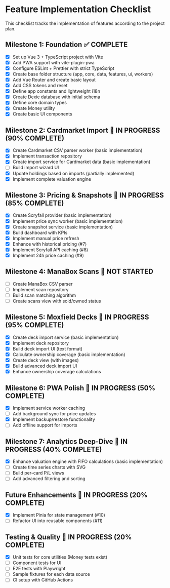 # Feature Implementation Checklist

This checklist tracks the implementation of features according to the project plan.

## Milestone 1: Foundation ✅ COMPLETE
- [x] Set up Vue 3 + TypeScript project with Vite
- [x] Add PWA support with vite-plugin-pwa
- [x] Configure ESLint + Prettier with strict TypeScript
- [x] Create base folder structure (app, core, data, features, ui, workers)
- [x] Add Vue Router and create basic layout
- [x] Add CSS tokens and reset
- [x] Define app constants and lightweight i18n
- [x] Create Dexie database with initial schema
- [x] Define core domain types
- [x] Create Money utility
- [x] Create basic UI components

## Milestone 2: Cardmarket Import 🚧 IN PROGRESS (90% COMPLETE)
- [x] Create Cardmarket CSV parser worker (basic implementation)
- [x] Implement transaction repository
- [x] Create import service for Cardmarket data (basic implementation)
- [ ] Build import wizard UI
- [x] Update holdings based on imports (partially implemented)
- [x] Implement complete valuation engine

## Milestone 3: Pricing & Snapshots 🚧 IN PROGRESS (85% COMPLETE)
- [x] Create Scryfall provider (basic implementation)
- [x] Implement price sync worker (basic implementation)
- [x] Create snapshot service (basic implementation)
- [x] Build dashboard with KPIs
- [x] Implement manual price refresh
- [x] Enhance with historical pricing (#7)
- [x] Implement Scryfall API caching (#8)
- [x] Implement 24h price caching (#9)

## Milestone 4: ManaBox Scans 🔲 NOT STARTED
- [ ] Create ManaBox CSV parser
- [ ] Implement scan repository
- [ ] Build scan matching algorithm
- [ ] Create scans view with sold/owned status

## Milestone 5: Moxfield Decks 🚧 IN PROGRESS (95% COMPLETE)
- [x] Create deck import service (basic implementation)
- [x] Implement deck repository
- [x] Build deck import UI (text format)
- [x] Calculate ownership coverage (basic implementation)
- [x] Create deck view (with images)
- [x] Build advanced deck import UI
- [x] Enhance ownership coverage calculations

## Milestone 6: PWA Polish 🔲 IN PROGRESS (50% COMPLETE)
- [x] Implement service worker caching
- [ ] Add background sync for price updates
- [x] Implement backup/restore functionality
- [ ] Add offline support for imports

## Milestone 7: Analytics Deep-Dive 🔲 IN PROGRESS (40% COMPLETE)
- [x] Enhance valuation engine with FIFO calculations (basic implementation)
- [ ] Create time series charts with SVG
- [ ] Build per-card P/L views
- [ ] Add advanced filtering and sorting

## Future Enhancements 🔲 IN PROGRESS (20% COMPLETE)
- [x] Implement Pinia for state management (#10)
- [ ] Refactor UI into reusable components (#11)

## Testing & Quality 🔲 IN PROGRESS (20% COMPLETE)
- [x] Unit tests for core utilities (Money tests exist)
- [ ] Component tests for UI
- [ ] E2E tests with Playwright
- [ ] Sample fixtures for each data source
- [ ] CI setup with GitHub Actions